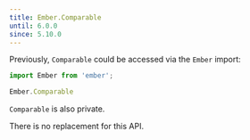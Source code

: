 ```yaml
---
title: Ember.Comparable
until: 6.0.0
since: 5.10.0
---
```



Previously, `Comparable` could be accessed via the `Ember` import:
```js
import Ember from 'ember';

Ember.Comparable
```
`Comparable` is also private.

There is no replacement for this API.
